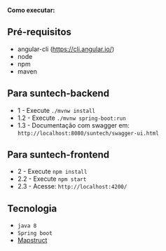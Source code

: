 **Como executar:**

## Pré-requisitos ###

* angular-cli (https://cli.angular.io/)
* node
* npm
* maven

## Para suntech-backend ###
* 1 - Execute `./mvnw install`
* 1.2 - Execute `./mvnw spring-boot:run`
* 1.3 - Documentação com swagger em: `http://localhost:8080/suntech/swagger-ui.html`


## Para suntech-frontend ###
* 2 - Execute `npm install`
* 2.2 - Execute `npm start`
* 2.3 - Acesse: `http://localhost:4200/`


## Tecnologia ###
* `java 8`
* `Spring boot`
* [Mapstruct](http://mapstruct.org/)

